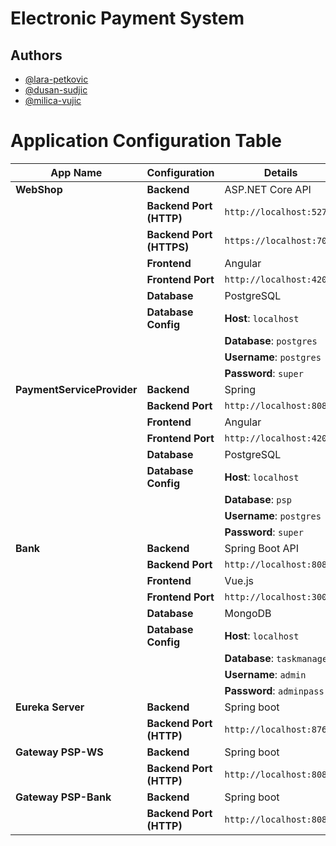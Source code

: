 # Electronic Payment System


## Authors

- [@lara-petkovic](https://www.github.com/lara-petkovic)
- [@dusan-sudjic](https://www.github.com/dusan-sudjic)
- [@milica-vujic](https://www.github.com/MilicaVujic)

# Application Configuration Table

| **App Name**   | **Configuration**     | **Details**                                                             |
|----------------|-----------------------|-------------------------------------------------------------------------|
| **WebShop**    | **Backend**           | ASP.NET Core API                                                       |
|                | **Backend Port (HTTP)**| `http://localhost:5275`                                                  |
|                | **Backend Port (HTTPS)**| `https://localhost:7098`                                                |
|                | **Frontend**          | Angular                                                                |
|                | **Frontend Port**     | `http://localhost:4200`                                                 |
|                | **Database**          | PostgreSQL                                                             |
|                | **Database Config**   | **Host**: `localhost`                                                   |
|                |                       | **Database**: `postgres`                                                |
|                |                       | **Username**: `postgres`                                               |
|                |                       | **Password**: `super`                                                  |
| **PaymentServiceProvider**   | **Backend**           | Spring                                                            |
|                | **Backend Port**      | `http://localhost:8085`                                                 |
|                | **Frontend**          | Angular                                                                  |
|                | **Frontend Port**     | `http://localhost:4201`                                                 |
|                | **Database**          | PostgreSQL                                                                  |
|                | **Database Config**   | **Host**: `localhost`                                                   |
|                |                       | **Database**: `psp`                                              |
|                |                       | **Username**: `postgres`                                                   |
|                |                       | **Password**: `super`                                            |
| **Bank**   | **Backend**           | Spring Boot API                                                        |
|                | **Backend Port**      | `http://localhost:8081`                                                 |
|                | **Frontend**          | Vue.js                                                                  |
|                | **Frontend Port**     | `http://localhost:3000`                                                 |
|                | **Database**          | MongoDB                                                                |
|                | **Database Config**   | **Host**: `localhost`                                                   |
|                |                       | **Database**: `taskmanager`                                            |
|                |                       | **Username**: `admin`                                                  |
|                |                       | **Password**: `adminpass`                                              |
| **Eureka Server**    | **Backend**           | Spring boot                                                       |
|                | **Backend Port (HTTP)**| `http://localhost:8761`                                                  |
| **Gateway PSP-WS**    | **Backend**           | Spring boot                                                      |
|                | **Backend Port (HTTP)**| `http://localhost:8086`                                                  |
| **Gateway PSP-Bank**    | **Backend**           | Spring boot                                                      |
|                | **Backend Port (HTTP)**| `http://localhost:8087`                                                  |
